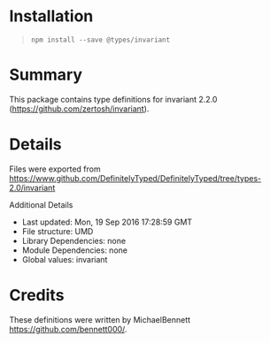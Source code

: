 # Installation
> `npm install --save @types/invariant`

# Summary
This package contains type definitions for invariant 2.2.0 (https://github.com/zertosh/invariant).

# Details
Files were exported from https://www.github.com/DefinitelyTyped/DefinitelyTyped/tree/types-2.0/invariant

Additional Details
 * Last updated: Mon, 19 Sep 2016 17:28:59 GMT
 * File structure: UMD
 * Library Dependencies: none
 * Module Dependencies: none
 * Global values: invariant

# Credits
These definitions were written by MichaelBennett <https://github.com/bennett000/>.
